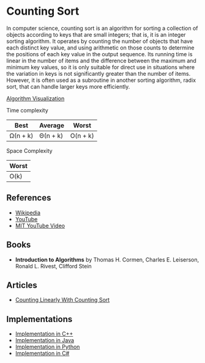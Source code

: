 # Counting Sort

In computer science, counting sort is an algorithm for sorting a collection of objects according to keys that are small integers; that is, it is an integer sorting algorithm. It operates by counting the number of objects that have each distinct key value, and using arithmetic on those counts to determine the positions of each key value in the output sequence. Its running time is linear in the number of items and the difference between the maximum and minimum key values, so it is only suitable for direct use in situations where the variation in keys is not significantly greater than the number of items. However, it is often used as a subroutine in another sorting algorithm, radix sort, that can handle larger keys more efficiently.

[Algorithm Visualization](https://www.cs.usfca.edu/~galles/visualization/CountingSort.html)

Time complexity

| Best     |  Average   | Worst    |
| -------- | --------   | ------   |
| Ω(n + k) |  Θ(n + k)  | O(n + k) |

Space Complexity

|        Worst        |
|---------------------|
|        O(k)         |

## References

* [Wikipedia](https://en.wikipedia.org/wiki/Counting_sort)
* [YouTube](https://youtu.be/TTnvXY82dtM)
* [MIT YouTube Video](https://youtu.be/Nz1KZXbghj8)

## Books

* **Introduction to Algorithms** by Thomas H. Cormen, Charles E. Leiserson, Ronald L. Rivest, Clifford Stein

## Articles

* [Counting Linearly With Counting Sort](https://medium.com/basecs/counting-linearly-with-counting-sort-cd8516ae09b3)

## Implementations

* [Implementation in C++](https://www.geeksforgeeks.org/counting-sort/)
* [Implementation in Java](https://www.geeksforgeeks.org/counting-sort/)
* [Implementation in Python](https://www.geeksforgeeks.org/counting-sort/)
* [Implementation in C#](https://www.geeksforgeeks.org/counting-sort/)
